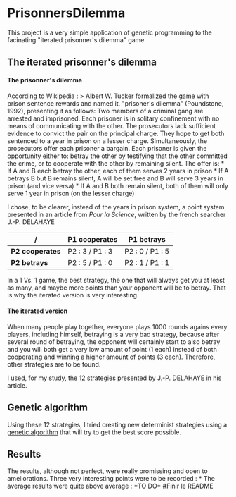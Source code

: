 # PrisonnersDilemma
This project is a very simple application of genetic programming to the facinating "iterated prisonner's dilemma" game.
<h2>The iterated prisonner's dilemma</h2>
<h4>The prisonner's dilemma</h4>
According to Wikipedia : 
> Albert W. Tucker formalized the game with prison sentence rewards and named it, "prisoner's dilemma" (Poundstone, 1992), presenting it as follows:
Two members of a criminal gang are arrested and imprisoned. Each prisoner is in solitary confinement with no means of communicating with the other. The prosecutors lack sufficient evidence to convict the pair on the principal charge. They hope to get both sentenced to a year in prison on a lesser charge. Simultaneously, the prosecutors offer each prisoner a bargain. Each prisoner is given the opportunity either to: betray the other by testifying that the other committed the crime, or to cooperate with the other by remaining silent. The offer is:
* If A and B each betray the other, each of them serves 2 years in prison
* If A betrays B but B remains silent, A will be set free and B will serve 3 years in prison (and vice versa)
* If A and B both remain silent, both of them will only serve 1 year in prison (on the lesser charge)

I chose, to be clearer, instead of the years in prison system, a point system presented in an article from *Pour la Science*, written by the french searcher J.-P. DELAHAYE

/ | P1 cooperates | P1 betrays
-------- | -------- | -------- |
**P2 cooperates** | P2 : 3 / P1 : 3 | P2 : 0 / P1 : 5 |
**P2 betrays** | P2 : 5 / P1 : 0 | P2 : 1 / P1 : 1 |

In a 1 Vs. 1 game, the best strategy, the one that will always get you at least as many, and maybe more points than your opponent will be to betray.
That is why the iterated version is very interesting.

<h4>The iterated version</h4>
When many people play together, everyone plays 1000 rounds agains every players, including himself, betraying is a very bad strategy, because after several round of betraying, the opponent will certainly start to also betray and you will both get a very low amount of point (1 each) instead of both cooperating and winning a higher amount of points (3 each).
Therefore, other strategies are to be found.

I used, for my study, the 12 strategies presented by J.-P. DELAHAYE in his article.

<h2>Genetic algorithm</h2>
Using these 12 strategies, I tried creating new determinist strategies using a <a href=https://en.wikipedia.org/wiki/Genetic_algorithm>genetic algorithm</a> that will try to get the best score possible.

<h2>Results</h2>
The results, although not perfect, were really promissing and open to ameliorations.
Three very interesting points were to be recorded :
* The average results were quite above average :  *TO DO*
#Finir le README
